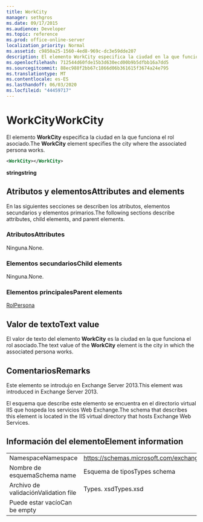 ```yaml
---
title: WorkCity
manager: sethgros
ms.date: 09/17/2015
ms.audience: Developer
ms.topic: reference
ms.prod: office-online-server
localization_priority: Normal
ms.assetid: c9850a25-1560-4ed8-969c-dc3e59dde207
description: El elemento WorkCity especifica la ciudad en la que funciona el rol asociado.
ms.openlocfilehash: 712544d60fde15b3d630ecd00b9b5dfbb16a7dd5
ms.sourcegitcommit: 88ec988f2bb67c1866d06b361615f3674a24e795
ms.translationtype: MT
ms.contentlocale: es-ES
ms.lasthandoff: 06/03/2020
ms.locfileid: "44459717"
---
```

# <a name="workcity"></a><span data-ttu-id="fe1d8-103">WorkCity</span><span class="sxs-lookup"><span data-stu-id="fe1d8-103">WorkCity</span></span>

<span data-ttu-id="fe1d8-104">El elemento **WorkCity** especifica la ciudad en la que funciona el rol asociado.</span><span class="sxs-lookup"><span data-stu-id="fe1d8-104">The **WorkCity** element specifies the city where the associated persona works.</span></span> 
  
```XML
<WorkCity></WorkCity>
```

 <span data-ttu-id="fe1d8-105">**string**</span><span class="sxs-lookup"><span data-stu-id="fe1d8-105">**string**</span></span>
## <a name="attributes-and-elements"></a><span data-ttu-id="fe1d8-106">Atributos y elementos</span><span class="sxs-lookup"><span data-stu-id="fe1d8-106">Attributes and elements</span></span>

<span data-ttu-id="fe1d8-107">En las siguientes secciones se describen los atributos, elementos secundarios y elementos primarios.</span><span class="sxs-lookup"><span data-stu-id="fe1d8-107">The following sections describe attributes, child elements, and parent elements.</span></span>
  
### <a name="attributes"></a><span data-ttu-id="fe1d8-108">Atributos</span><span class="sxs-lookup"><span data-stu-id="fe1d8-108">Attributes</span></span>

<span data-ttu-id="fe1d8-109">Ninguna.</span><span class="sxs-lookup"><span data-stu-id="fe1d8-109">None.</span></span>
  
### <a name="child-elements"></a><span data-ttu-id="fe1d8-110">Elementos secundarios</span><span class="sxs-lookup"><span data-stu-id="fe1d8-110">Child elements</span></span>

<span data-ttu-id="fe1d8-111">Ninguna.</span><span class="sxs-lookup"><span data-stu-id="fe1d8-111">None.</span></span>
  
### <a name="parent-elements"></a><span data-ttu-id="fe1d8-112">Elementos principales</span><span class="sxs-lookup"><span data-stu-id="fe1d8-112">Parent elements</span></span>

[<span data-ttu-id="fe1d8-113">Rol</span><span class="sxs-lookup"><span data-stu-id="fe1d8-113">Persona</span></span>](persona.md)
  
## <a name="text-value"></a><span data-ttu-id="fe1d8-114">Valor de texto</span><span class="sxs-lookup"><span data-stu-id="fe1d8-114">Text value</span></span>

<span data-ttu-id="fe1d8-115">El valor de texto del elemento **WorkCity** es la ciudad en la que funciona el rol asociado.</span><span class="sxs-lookup"><span data-stu-id="fe1d8-115">The text value of the **WorkCity** element is the city in which the associated persona works.</span></span> 
  
## <a name="remarks"></a><span data-ttu-id="fe1d8-116">Comentarios</span><span class="sxs-lookup"><span data-stu-id="fe1d8-116">Remarks</span></span>

<span data-ttu-id="fe1d8-117">Este elemento se introdujo en Exchange Server 2013.</span><span class="sxs-lookup"><span data-stu-id="fe1d8-117">This element was introduced in Exchange Server 2013.</span></span>
  
<span data-ttu-id="fe1d8-118">El esquema que describe este elemento se encuentra en el directorio virtual IIS que hospeda los servicios Web Exchange.</span><span class="sxs-lookup"><span data-stu-id="fe1d8-118">The schema that describes this element is located in the IIS virtual directory that hosts Exchange Web Services.</span></span>
  
## <a name="element-information"></a><span data-ttu-id="fe1d8-119">Información del elemento</span><span class="sxs-lookup"><span data-stu-id="fe1d8-119">Element information</span></span>

|||
|:-----|:-----|
|<span data-ttu-id="fe1d8-120">Namespace</span><span class="sxs-lookup"><span data-stu-id="fe1d8-120">Namespace</span></span>  <br/> |https://schemas.microsoft.com/exchange/services/2006/types  <br/> |
|<span data-ttu-id="fe1d8-121">Nombre de esquema</span><span class="sxs-lookup"><span data-stu-id="fe1d8-121">Schema name</span></span>  <br/> |<span data-ttu-id="fe1d8-122">Esquema de tipos</span><span class="sxs-lookup"><span data-stu-id="fe1d8-122">Types schema</span></span>  <br/> |
|<span data-ttu-id="fe1d8-123">Archivo de validación</span><span class="sxs-lookup"><span data-stu-id="fe1d8-123">Validation file</span></span>  <br/> |<span data-ttu-id="fe1d8-124">Types. xsd</span><span class="sxs-lookup"><span data-stu-id="fe1d8-124">Types.xsd</span></span>  <br/> |
|<span data-ttu-id="fe1d8-125">Puede estar vacío</span><span class="sxs-lookup"><span data-stu-id="fe1d8-125">Can be empty</span></span>  <br/> ||
   

